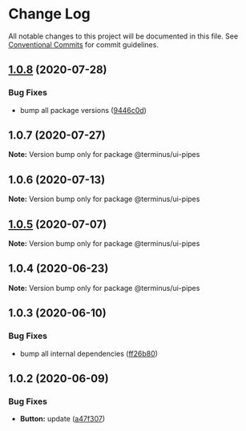 # Change Log

All notable changes to this project will be documented in this file.
See [Conventional Commits](https://conventionalcommits.org) for commit guidelines.

## [1.0.8](https://github.com/GetTerminus/terminus-oss/compare/@terminus/ui-pipes@1.0.7...@terminus/ui-pipes@1.0.8) (2020-07-28)


### Bug Fixes

* bump all package versions ([9446c0d](https://github.com/GetTerminus/terminus-oss/commit/9446c0d5cde3bd693cfba7cabbfd2db443a47b00))





## 1.0.7 (2020-07-27)

**Note:** Version bump only for package @terminus/ui-pipes





## 1.0.6 (2020-07-13)

**Note:** Version bump only for package @terminus/ui-pipes





## [1.0.5](https://github.com/GetTerminus/terminus-oss/compare/@terminus/ui-pipes@1.0.4...@terminus/ui-pipes@1.0.5) (2020-07-07)

**Note:** Version bump only for package @terminus/ui-pipes





## 1.0.4 (2020-06-23)

**Note:** Version bump only for package @terminus/ui-pipes





## 1.0.3 (2020-06-10)


### Bug Fixes

* bump all internal dependencies ([ff26b80](https://github.com/GetTerminus/terminus-oss/commit/ff26b806bb599401f006996be5b567a378e68ef3))





## 1.0.2 (2020-06-09)


### Bug Fixes

* **Button:** update ([a47f307](https://github.com/GetTerminus/terminus-oss/commit/a47f30757b9216d6ee76788c117e76eacf5289e5))
